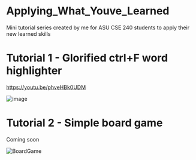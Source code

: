 # Applying_What_Youve_Learned
Mini tutorial series created by me for ASU CSE 240 students to apply their new learned skills

# Tutorial 1 - Glorified ctrl+F word highlighter
https://youtu.be/phveHBk0UDM

![image](https://user-images.githubusercontent.com/54217603/234441283-a9a0acae-0ff0-4c85-8bdf-e71c4f65d43a.png)

# Tutorial 2 - Simple board game
Coming soon

![BoardGame](https://user-images.githubusercontent.com/54217603/234441312-aa818d8f-e590-421a-82bf-2be134413237.gif)
